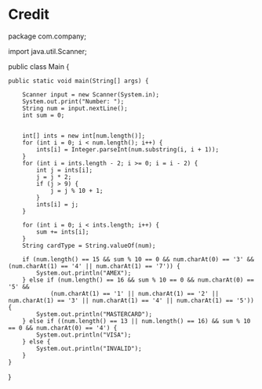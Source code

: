 # Credit
package com.company;

import java.util.Scanner;

public class Main {

    public static void main(String[] args) {

        Scanner input = new Scanner(System.in);
        System.out.print("Number: ");
        String num = input.nextLine();
        int sum = 0;


        int[] ints = new int[num.length()];
        for (int i = 0; i < num.length(); i++) {
            ints[i] = Integer.parseInt(num.substring(i, i + 1));
        }
        for (int i = ints.length - 2; i >= 0; i = i - 2) {
            int j = ints[i];
            j = j * 2;
            if (j > 9) {
                j = j % 10 + 1;
            }
            ints[i] = j;
        }

        for (int i = 0; i < ints.length; i++) {
            sum += ints[i];
        }
        String cardType = String.valueOf(num);

        if (num.length() == 15 && sum % 10 == 0 && num.charAt(0) == '3' && (num.charAt(1) == '4' || num.charAt(1) == '7')) {
            System.out.println("AMEX");
        } else if (num.length() == 16 && sum % 10 == 0 && num.charAt(0) == '5' &&
                (num.charAt(1) == '1' || num.charAt(1) == '2' || num.charAt(1) == '3' || num.charAt(1) == '4' || num.charAt(1) == '5')) {
            System.out.println("MASTERCARD");
        } else if ((num.length() == 13 || num.length() == 16) && sum % 10 == 0 && num.charAt(0) == '4') {
            System.out.println("VISA");
        } else {
            System.out.println("INVALID");
        }
    }
}
